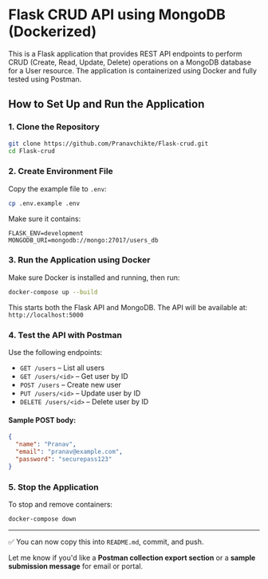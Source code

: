 # Flask CRUD API using MongoDB (Dockerized)

This is a Flask application that provides REST API endpoints to perform CRUD (Create, Read, Update, Delete) operations on a MongoDB database for a User resource. The application is containerized using Docker and fully tested using Postman.

## How to Set Up and Run the Application

### 1. Clone the Repository

```bash
git clone https://github.com/Pranavchikte/Flask-crud.git
cd Flask-crud
````

### 2. Create Environment File

Copy the example file to `.env`:

```bash
cp .env.example .env
```

Make sure it contains:

```env
FLASK_ENV=development
MONGODB_URI=mongodb://mongo:27017/users_db
```

### 3. Run the Application using Docker

Make sure Docker is installed and running, then run:

```bash
docker-compose up --build
```

This starts both the Flask API and MongoDB.
The API will be available at: `http://localhost:5000`

### 4. Test the API with Postman

Use the following endpoints:

* `GET /users` – List all users
* `GET /users/<id>` – Get user by ID
* `POST /users` – Create new user
* `PUT /users/<id>` – Update user by ID
* `DELETE /users/<id>` – Delete user by ID

#### Sample POST body:

```json
{
  "name": "Pranav",
  "email": "pranav@example.com",
  "password": "securepass123"
}
```

### 5. Stop the Application

To stop and remove containers:

```bash
docker-compose down
```
---

✅ You can now copy this into `README.md`, commit, and push.

Let me know if you'd like a **Postman collection export section** or a **sample submission message** for email or portal.
```

